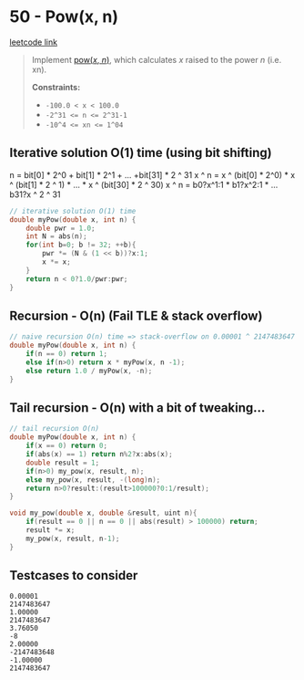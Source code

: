# 50 - Pow(x, n)

[leetcode link](https://leetcode.com/problems/powx-n/)

> Implement [pow(*x*, *n*)](http://www.cplusplus.com/reference/valarray/pow/), which calculates *x* raised to the power *n* (i.e. xn).
>
> **Constraints:**
>
> - `-100.0 < x < 100.0`
> - `-2^31 <= n <= 2^31-1`
> - `-10^4 <= xn <= 1^04`

## Iterative solution O(1) time (using bit shifting)

n = bit[0] * 2^0 + bit[1] * 2^1 + ... +bit[31] * 2 ^ 31
x ^ n = x ^ (bit[0] * 2^0) * x ^ (bit[1] * 2 ^ 1) * ... * x ^ (bit[30] * 2 ^ 30)
x ^ n = b0?x^1:1 * b1?x^2:1 * ... b31?x ^ 2 ^ 31

```cpp
// iterative solution O(1) time
double myPow(double x, int n) {
    double pwr = 1.0;
    int N = abs(n);
    for(int b=0; b != 32; ++b){
        pwr *= (N & (1 << b))?x:1;
        x *= x;
    }
    return n < 0?1.0/pwr:pwr;
}
```
## Recursion - O(n) (Fail TLE & stack overflow)

```cpp
// naive recursion O(n) time => stack-overflow on 0.00001 ^ 2147483647
double myPow(double x, int n) {
    if(n == 0) return 1;
    else if(n>0) return x * myPow(x, n -1);
    else return 1.0 / myPow(x, -n);
}
```
## Tail recursion - O(n) with a bit of tweaking...

```cpp
// tail recursion O(n)
double myPow(double x, int n) {
    if(x == 0) return 0;
    if(abs(x) == 1) return n%2?x:abs(x);
    double result = 1;
    if(n>0) my_pow(x, result, n);
    else my_pow(x, result, -(long)n);
    return n>0?result:(result>100000?0:1/result);
}

void my_pow(double x, double &result, uint n){
    if(result == 0 || n == 0 || abs(result) > 100000) return;
    result *= x;
    my_pow(x, result, n-1);
}
```
## Testcases to consider

```
0.00001
2147483647
1.00000
2147483647
3.76050
-8
2.00000
-2147483648
-1.00000
2147483647
```

